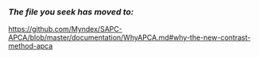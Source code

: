 ### _The file you seek has moved to:_

https://github.com/Myndex/SAPC-APCA/blob/master/documentation/WhyAPCA.md#why-the-new-contrast-method-apca

